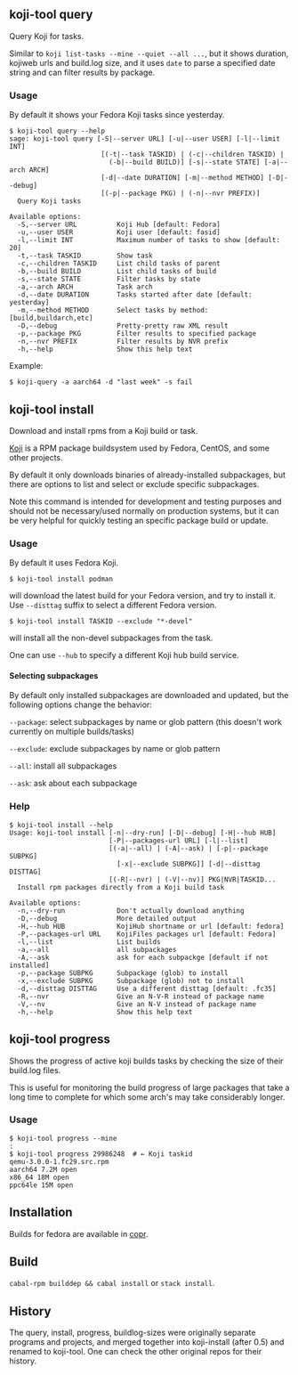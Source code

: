 ## koji-tool query

Query Koji for tasks.

Similar to `koji list-tasks --mine --quiet --all ...`,
but it shows duration, kojiweb urls and build.log size,
and it uses `date` to parse a specified date string
and can filter results by package.

### Usage

By default it shows your Fedora Koji tasks since yesterday.

```shellsession
$ koji-tool query --help
sage: koji-tool query [-S|--server URL] [-u|--user USER] [-l|--limit INT]
                       [(-t|--task TASKID) | (-c|--children TASKID) |
                         (-b|--build BUILD)] [-s|--state STATE] [-a|--arch ARCH]
                       [-d|--date DURATION] [-m|--method METHOD] [-D|--debug]
                       [(-p|--package PKG) | (-n|--nvr PREFIX)]
  Query Koji tasks

Available options:
  -S,--server URL          Koji Hub [default: Fedora]
  -u,--user USER           Koji user [default: fasid]
  -l,--limit INT           Maximum number of tasks to show [default: 20]
  -t,--task TASKID         Show task
  -c,--children TASKID     List child tasks of parent
  -b,--build BUILD         List child tasks of build
  -s,--state STATE         Filter tasks by state
  -a,--arch ARCH           Task arch
  -d,--date DURATION       Tasks started after date [default: yesterday]
  -m,--method METHOD       Select tasks by method: [build,buildarch,etc]
  -D,--debug               Pretty-pretty raw XML result
  -p,--package PKG         Filter results to specified package
  -n,--nvr PREFIX          Filter results by NVR prefix
  -h,--help                Show this help text
```

Example:

```
$ koji-query -a aarch64 -d "last week" -s fail
```


## koji-tool install

Download and install rpms from a Koji build or task.

[Koji](https://pagure.io/koji/) is a RPM package buildsystem used by
Fedora, CentOS, and some other projects.

By default it only downloads binaries of already-installed subpackages,
but there are options to list and select or exclude specific subpackages.

Note this command is intended for development and testing purposes
and should not be necessary/used normally on production systems,
but it can be very helpful for quickly testing an specific package build or
update.

### Usage

By default it uses Fedora Koji.

```
$ koji-tool install podman
```
will download the latest build for your Fedora version,
and try to install it.
Use `--disttag` suffix to select a different Fedora version.

```
$ koji-tool install TASKID --exclude "*-devel"
```
will install all the non-devel subpackages from the task.

One can use `--hub` to specify a different Koji hub build service.

#### Selecting subpackages

By default only installed subpackages are downloaded and updated,
but the following options change the behavior:

`--package`: select subpackages by name or glob pattern (this doesn't work currently on multiple builds/tasks)

`--exclude`: exclude subpackages by name or glob pattern

`--all`: install all subpackages

`--ask`: ask about each subpackage

### Help
```shellsession
$ koji-tool install --help
Usage: koji-tool install [-n|--dry-run] [-D|--debug] [-H|--hub HUB]
                         [-P|--packages-url URL] [-l|--list]
                         [(-a|--all) | (-A|--ask) | [-p|--package SUBPKG]
                           [-x|--exclude SUBPKG]] [-d|--disttag DISTTAG]
                         [(-R|--nvr) | (-V|--nv)] PKG|NVR|TASKID...
  Install rpm packages directly from a Koji build task

Available options:
  -n,--dry-run             Don't actually download anything
  -D,--debug               More detailed output
  -H,--hub HUB             KojiHub shortname or url [default: fedora]
  -P,--packages-url URL    KojiFiles packages url [default: Fedora]
  -l,--list                List builds
  -a,--all                 all subpackages
  -A,--ask                 ask for each subpackge [default if not installed]
  -p,--package SUBPKG      Subpackage (glob) to install
  -x,--exclude SUBPKG      Subpackage (glob) not to install
  -d,--disttag DISTTAG     Use a different disttag [default: .fc35]
  -R,--nvr                 Give an N-V-R instead of package name
  -V,--nv                  Give an N-V instead of package name
  -h,--help                Show this help text
```

## koji-tool progress
Shows the progress of active koji builds tasks
by checking the size of their build.log files.

This is useful for monitoring the build progress of large packages that take
a long time to complete for which some arch's may take considerably longer.

### Usage

```shellsession
$ koji-tool progress --mine
:
$ koji-tool progress 29986248  # ← Koji taskid
qemu-3.0.0-1.fc29.src.rpm
aarch64 7.2M open
x86_64 18M open
ppc64le 15M open
```

## Installation
Builds for fedora are available in [copr](https://copr.fedorainfracloud.org/coprs/petersen/koji-tool/monitor/detailed).

## Build
`cabal-rpm builddep && cabal install` or `stack install`.

## History
The query, install, progress, buildlog-sizes were originally separate programs
and projects, and merged together into koji-install (after 0.5) and renamed
to koji-tool. One can check the other original repos for their history.

